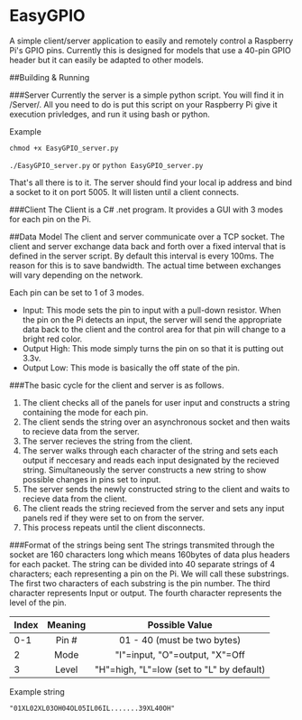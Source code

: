 # EasyGPIO
A simple client/server application to easily and remotely control a Raspberry Pi's GPIO pins.  Currently this is designed for models that use a 40-pin GPIO header but it can easily be adapted to other models.

##Building & Running

###Server
Currently the server is a simple python script. You will find it in /Server/.  All you need to do is put this script on your Raspberry Pi give it execution privledges, and run it using bash or python.

Example

`chmod +x EasyGPIO_server.py`

`./EasyGPIO_server.py` or  `python EasyGPIO_server.py`

That's all there is to it.  The server should find your local ip address and bind a socket to it on port 5005.  It will listen until a client connects.

###Client
The Client is a C# .net program. It provides a GUI with 3 modes for each pin on the Pi.


##Data Model
The client and server communicate over a TCP socket. The client and server exchange data back and forth over a fixed interval that is defined in the server script.  By default this interval is every 100ms.  The reason for this is to save bandwidth.  The actual time between exchanges will vary depending on the network.

Each pin can be set to 1 of 3 modes.

+ Input: This mode sets the pin to input with a pull-down resistor. When the pin on the Pi detects an input, the server will send the appropriate data back to the client and the control area for that pin will change to a bright red color.
+ Output High: This mode simply turns the pin on so that it is putting out 3.3v.
+ Output Low: This mode is basically the off state of the pin.

###The basic cycle for the client and server is as follows.
1. The client checks all of the panels for user input and constructs a string containing the mode for each pin.
2. The client sends the string over an asynchronous socket and then waits to recieve data from the server.
3. The server recieves the string from the client.
4. The server walks through each character of the string and sets each output if neccesary and reads each input designated by the recieved string.  Simultaneously the server constructs a new string to show possible changes in pins set to input.
5. The server sends the newly constructed string to the client and waits to recieve data from the client.
6. The client reads the string recieved from the server and sets any input panels red if they were set to on from the server.
7. This process repeats until the client disconnects.

###Format of the strings being sent
The strings transmited through the socket are 160 characters long which means 160bytes of data plus headers for each packet. The string can be divided into 40 separate strings of 4 characters; each representing a pin on the Pi. We will call these substrings.
The first two characters of each substring is the pin number.  The third character represents Input or output. The fourth character represents the level of the pin.

|Index|Meaning|        Possible Value                   |
|:----|:-----:|:---------------------------------------:|
| 0-1 | Pin # | 01 - 40 (must be two bytes)             |
|  2  | Mode  |"I"=input, "O"=output, "X"=Off           |
|  3  | Level |"H"=high, "L"=low (set to "L" by default)|

Example string

`"01XL02XL03OH04OL05IL06IL.......39XL40OH"`
